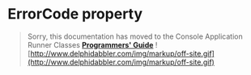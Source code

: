 <a href='Hidden comment: 
$Rev$
$Date$
'></a>

# ErrorCode property #

> Sorry, this documentation has moved to the Console Application Runner Classes **[Programmers' Guide](http://wiki.delphidabbler.com/index.php/Docs/TPJCustomConsoleAppErrorCode)** ![http://www.delphidabbler.com/img/markup/off-site.gif](http://www.delphidabbler.com/img/markup/off-site.gif)
